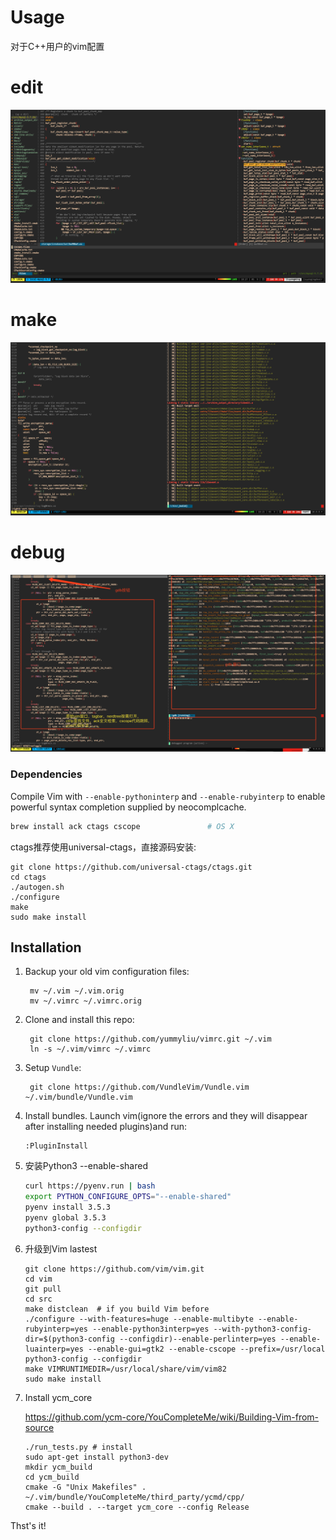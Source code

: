 # Usage
对于C++用户的vim配置

# edit

![](image/vim-edit.png)

# make

![](image/vim-make.png)

# debug

![](image/vim-gdb.png)

### Dependencies
Compile Vim with `--enable-pythoninterp` and `--enable-rubyinterp` to enable powerful syntax completion supplied by neocomplcache.

```bash
brew install ack ctags cscope               # OS X
```
ctags推荐使用universal-ctags，直接源码安装:

```
git clone https://github.com/universal-ctags/ctags.git
cd ctags
./autogen.sh 
./configure
make
sudo make install
```

## Installation

1. Backup your old vim configuration files:

        mv ~/.vim ~/.vim.orig
        mv ~/.vimrc ~/.vimrc.orig

2. Clone and install this repo:

        git clone https://github.com/yummyliu/vimrc.git ~/.vim
        ln -s ~/.vim/vimrc ~/.vimrc

3. Setup `Vundle`:

        git clone https://github.com/VundleVim/Vundle.vim ~/.vim/bundle/Vundle.vim

4. Install bundles. Launch vim(ignore the errors and they will disappear after installing needed plugins)and run:

    ```
    :PluginInstall
    ```
    
5. 安装Python3 --enable-shared

    ```bash
    curl https://pyenv.run | bash
    export PYTHON_CONFIGURE_OPTS="--enable-shared"
    pyenv install 3.5.3
    pyenv global 3.5.3
    python3-config --configdir
    ```

6. 升级到Vim lastest

    ```
    git clone https://github.com/vim/vim.git
    cd vim
    git pull
    cd src
    make distclean  # if you build Vim before
    ./configure --with-features=huge --enable-multibyte --enable-rubyinterp=yes --enable-python3interp=yes --with-python3-config-dir=$(python3-config --configdir)--enable-perlinterp=yes --enable-luainterp=yes --enable-gui=gtk2 --enable-cscope --prefix=/usr/local
    python3-config --configdir
    make VIMRUNTIMEDIR=/usr/local/share/vim/vim82
    sudo make install
    ```

7. Install ycm_core

    https://github.com/ycm-core/YouCompleteMe/wiki/Building-Vim-from-source

    ```
    ./run_tests.py # install 
    sudo apt-get install python3-dev
    mkdir ycm_build
    cd ycm_build
    cmake -G "Unix Makefiles" . ~/.vim/bundle/YouCompleteMe/third_party/ycmd/cpp/
    cmake --build . --target ycm_core --config Release
    ```

Thst's it!
